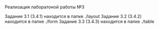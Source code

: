 Реализация лаборатоной работы №3

Задание 3.1 (3.4.1) находится в папке ./layout
Задание 3.2 (3.4.2) находится в папке ./form
Задание 3.3 (3.4.3) находится в папке ./table